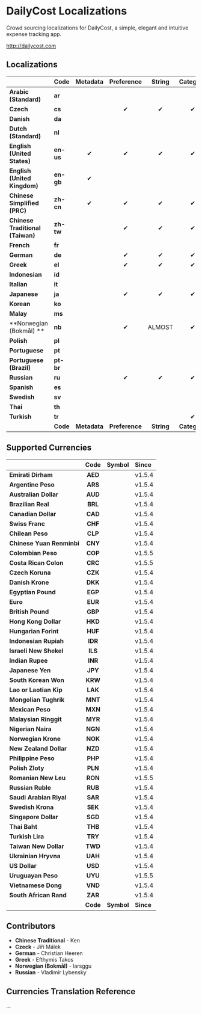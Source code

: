 DailyCost Localizations
=======================

Crowd sourcing localizations for DailyCost, a simple, elegant and intuitive expense tracking app.

http://dailycost.com


## Localizations
|                                   | Code      | Metadata     | Preference     | String     | Category     | Currency     | Since        |
|:----------------------------------|:----------|:------------:|:--------------:|:----------:|:------------:|:------------:|:-------------|
| **Arabic (Standard)**             | **ar**    |              |                |            |              |              |              |
| **Czech**                         | **cs**    |              | &#10004;       | &#10004;   | &#10004;     | &#10004;     | **v1.NEXT**  |
| **Danish**                        | **da**    |              |                |            |              |              |              |
| **Dutch (Standard)**              | **nl**    |              |                |            |              |              |              |
| **English (United States)**       | **en-us** | &#10004;     | &#10004;       | &#10004;   | &#10004;     | &#10004;     | v1.0         |
| **English (United Kingdom)**      | **en-gb** | &#10004;     |                |            |              |              |              |
| **Chinese Simplified (PRC)**      | **zh-cn** | &#10004;     | &#10004;       | &#10004;   | &#10004;     |              | v1.1.0       |
| **Chinese Traditional (Taiwan)**  | **zh-tw** |              | &#10004;       | &#10004;   | &#10004;     |              | v1.4.0       |
| **French**                        | **fr**    |              |                |            |              |              |              |
| **German**                        | **de**    |              | &#10004;       | &#10004;   | &#10004;     |              | v1.5.4       |
| **Greek**                         | **el**    |              | &#10004;       | &#10004;   | &#10004;     | &#10004;     | v1.5.4       |
| **Indonesian**                    | **id**    |              |                |            |              |              |              |
| **Italian**                       | **it**    |              |                |            |              |              |              |
| **Japanese**                      | **ja**    |              | &#10004;       | &#10004;   | &#10004;     |              | v1.4.0       |
| **Korean**                        | **ko**    |              |                |            |              |              |              |
| **Malay**                         | **ms**    |              |                |            |              |              |              |
| **Norwegian (Bokmål) **           | **nb**    |              | &#10004;       | ALMOST     | &#10004;     |              | **v1.NEXT**  |
| **Polish**                        | **pl**    |              |                |            |              |              |              |
| **Portuguese**                    | **pt**    |              |                |            |              |              |              |
| **Portuguese (Brazil)**           | **pt-br** |              |                |            |              |              |              |
| **Russian**                       | **ru**    |              | &#10004;       | &#10004;   | &#10004;     |              | v1.5.4       |
| **Spanish**                       | **es**    |              |                |            |              |              |              |
| **Swedish**                       | **sv**    |              |                |            |              |              |              |
| **Thai**                          | **th**    |              |                |            |              |              |              |
| **Turkish**                       | **tr**    |              |                |            | &#10004;     |              |              |
|                                   | **Code**  | **Metadata** | **Preference** | **String** | **Category** | **Currency** | **Since**    |


## Supported Currencies
|                                   | Code      | Symbol     | Since          |
|:----------------------------------|:---------:|:-----------|:---------------|
| **Emirati Dirham**                | **AED**   |            | v1.5.4         |
| **Argentine Peso**                | **ARS**   |            | v1.5.4         |
| **Australian Dollar**             | **AUD**   |            | v1.5.4         |
| **Brazilian Real**                | **BRL**   |            | v1.5.4         |
| **Canadian Dollar**               | **CAD**   |            | v1.5.4         |
| **Swiss Franc**                   | **CHF**   |            | v1.5.4         |
| **Chilean Peso**                  | **CLP**   |            | v1.5.4         |
| **Chinese Yuan Renminbi**         | **CNY**   |            | v1.5.4         |
| **Colombian Peso**                | **COP**   |            | v1.5.5         |
| **Costa Rican Colon**             | **CRC**   |            | v1.5.5         |
| **Czech Koruna**                  | **CZK**   |            | v1.5.4         |
| **Danish Krone**                  | **DKK**   |            | v1.5.4         |
| **Egyptian Pound**                | **EGP**   |            | v1.5.4         |
| **Euro**                          | **EUR**   |            | v1.5.4         |
| **British Pound**                 | **GBP**   |            | v1.5.4         |
| **Hong Kong Dollar**              | **HKD**   |            | v1.5.4         |
| **Hungarian Forint**              | **HUF**   |            | v1.5.4         |
| **Indonesian Rupiah**             | **IDR**   |            | v1.5.4         |
| **Israeli New Shekel**            | **ILS**   |            | v1.5.4         |
| **Indian Rupee**                  | **INR**   |            | v1.5.4         |
| **Japanese Yen**                  | **JPY**   |            | v1.5.4         |
| **South Korean Won**              | **KRW**   |            | v1.5.4         |
| **Lao or Laotian Kip**            | **LAK**   |            | v1.5.4         |
| **Mongolian Tughrik**             | **MNT**   |            | v1.5.4         |
| **Mexican Peso**                  | **MXN**   |            | v1.5.4         |
| **Malaysian Ringgit**             | **MYR**   |            | v1.5.4         |
| **Nigerian Naira**                | **NGN**   |            | v1.5.4         |
| **Norwegian Krone**               | **NOK**   |            | v1.5.4         |
| **New Zealand Dollar**            | **NZD**   |            | v1.5.4         |
| **Philippine Peso**               | **PHP**   |            | v1.5.4         |
| **Polish Zloty**                  | **PLN**   |            | v1.5.4         |
| **Romanian New Leu**              | **RON**   |            | v1.5.5         |
| **Russian Ruble**                 | **RUB**   |            | v1.5.4         |
| **Saudi Arabian Riyal**           | **SAR**   |            | v1.5.4         |
| **Swedish Krona**                 | **SEK**   |            | v1.5.4         |
| **Singapore Dollar**              | **SGD**   |            | v1.5.4         |
| **Thai Baht**                     | **THB**   |            | v1.5.4         |
| **Turkish Lira**                  | **TRY**   |            | v1.5.4         |
| **Taiwan New Dollar**             | **TWD**   |            | v1.5.4         |
| **Ukrainian Hryvna**              | **UAH**   |            | v1.5.4         |
| **US Dollar**                     | **USD**   |            | v1.5.4         |
| **Uruguayan Peso**                | **UYU**   |            | v1.5.5         |
| **Vietnamese Dong**               | **VND**   |            | v1.5.4         |
| **South African Rand**            | **ZAR**   |            | v1.5.4         |
|                                   | **Code**  | **Symbol** | **Since**      |


## Contributors

* **Chinese Traditional** - Ken
* **Czeck** - Jiří Málek
* **German** - Christian Heeren
* **Greek** - Efthymis Takos
* **Norwegian (Bokmål)** - larsggu
* **Russian** - Vladimir Lybensky

## Currencies Translation Reference
...
